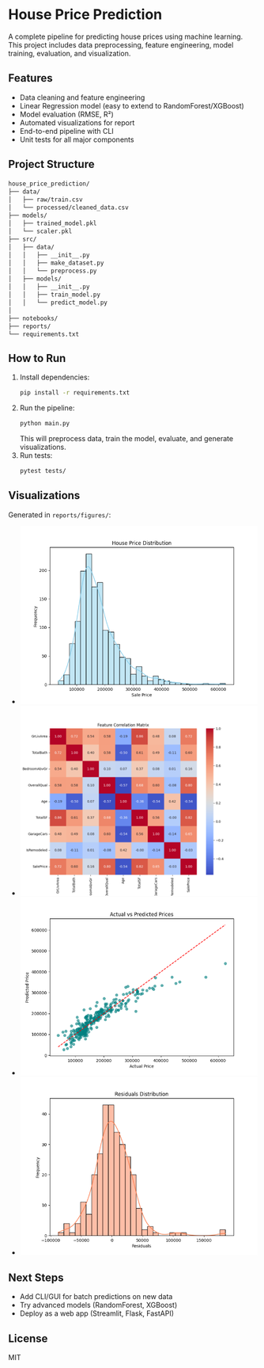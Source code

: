 # House Price Prediction

A complete pipeline for predicting house prices using machine learning. This project includes data preprocessing, feature engineering, model training, evaluation, and visualization.

## Features
- Data cleaning and feature engineering
- Linear Regression model (easy to extend to RandomForest/XGBoost)
- Model evaluation (RMSE, R²)
- Automated visualizations for report
- End-to-end pipeline with CLI
- Unit tests for all major components

## Project Structure
```
house_price_prediction/
├── data/
│   ├── raw/train.csv
│   └── processed/cleaned_data.csv
├── models/
│   ├── trained_model.pkl
│   └── scaler.pkl
├── src/
│   ├── data/
│   │   ├── __init__.py
│   │   ├── make_dataset.py
│   │   └── preprocess.py
│   ├── models/
│   │   ├── __init__.py
│   │   ├── train_model.py
│   │   └── predict_model.py
│   
├── notebooks/
├── reports/
└── requirements.txt
```

## How to Run
1. Install dependencies:
   ```bash
   pip install -r requirements.txt
   ```
2. Run the pipeline:
   ```bash
   python main.py
   ```
   This will preprocess data, train the model, evaluate, and generate visualizations.
3. Run tests:
   ```bash
   pytest tests/
   ```

## Visualizations
Generated in `reports/figures/`:
- ![Price Distribution](reports/figures/price_distribution.png)
- ![Correlation Matrix](reports/figures/corr_matrix.png)
- ![Actual vs Predicted](reports/figures/predictions.png)
- ![Residuals](reports/figures/residuals.png)

## Next Steps
- Add CLI/GUI for batch predictions on new data
- Try advanced models (RandomForest, XGBoost)
- Deploy as a web app (Streamlit, Flask, FastAPI)

## License
MIT